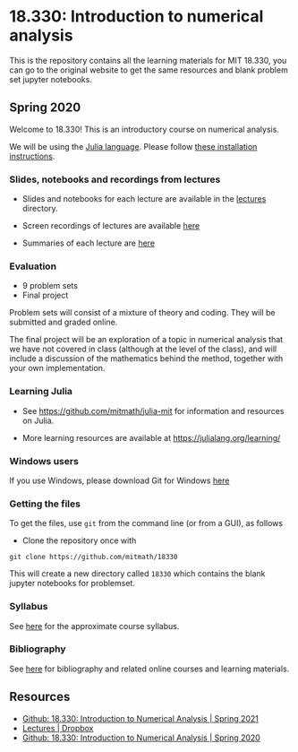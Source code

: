 # 18.330: Introduction to numerical analysis

This is the repository contains all the learning materials for MIT 18.330, you can go to the original website to get the same resources and blank problem set jupyter notebooks.

## Spring 2020

Welcome to 18.330! This is an introductory course on numerical analysis.

We will be using the [Julia language](www.julialang.org). Please follow [these installation instructions](installation.md).

### Slides, notebooks and recordings from lectures

- Slides and notebooks for each lecture are available in the [lectures](lectures) directory.

- Screen recordings of lectures are available [here](https://www.dropbox.com/sh/ubkqwrqxnukgllc/AAA2cH9r7YQL7WmYVt-bblxta?dl=0)

- Summaries of each lecture are [here](summaries.md)

### Evaluation

- 9 problem sets 
- Final project 

Problem sets will consist of a mixture of theory and coding. They will be submitted and graded online.

The final project will be an exploration of a topic in numerical analysis that we have not covered in class (although at the level of the class), and will include a discussion of the mathematics behind the method, together with your own implementation.

### Learning Julia

- See https://github.com/mitmath/julia-mit for information and resources on Julia.

- More learning resources are available at https://julialang.org/learning/

### Windows users

If you use Windows, please download Git for Windows [here](https://gitforwindows.org)

### Getting the files

To get the files, use `git` from the command line (or from a GUI), as follows

- Clone the repository once with
```
git clone https://github.com/mitmath/18330
```
This will create a new directory called `18330` which contains the blank jupyter notebooks for problemset.

### Syllabus
See [here](syllabus.md) for the approximate course syllabus.

### Bibliography

See [here](bibliography.md) for bibliography and related online courses and learning materials.

## Resources

* [Github: 18.330: Introduction to Numerical Analysis | Spring 2021](https://github.com/mitmath/18330)
* [Lectures | Dropbox](https://www.dropbox.com/sh/ubkqwrqxnukgllc/AAA2cH9r7YQL7WmYVt-bblxta?dl=0)
* [Github: 18.330: Introduction to Numerical Analysis | Spring 2020](https://github.com/PKUFlyingPig/MIT18.330/tree/spring20)
